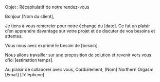 Objet : Récapitulatif de notre rendez-vous

Bonjour [Nom du client],

Je tiens à vous remercier pour notre échange du [date]. Ce fut un plaisir d’en apprendre davantage sur votre projet et de discuter de vos besoins et attentes.

Vous nous avez exprimé le besoin de [besoin].

Nous allons travailler sur une proposition de solution et revenir vers vous d'ici [estimation temps].

Au plaisir de collaborer avec vous,
Cordialement,
[Nom]
Northern Orgasm 
[Email]
[Téléphone]